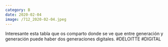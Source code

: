 ```yaml
--- 
category: B 
date: 2020-02-04 
image: /712_2020-02-04.jpeg 
--- 
```


Interesante esta tabla que os comparto donde se ve que entre generación y generación puede haber dos generaciones digitales. #DELOITTE #DIGITAL